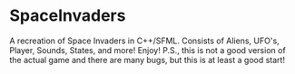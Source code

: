 # SpaceInvaders
A recreation of Space Invaders in C++/SFML. 
Consists of Aliens, UFO's, Player, Sounds, States, and more! Enjoy!
P.S., this is not a good version of the actual game and there are many bugs, but this is at least a good start!
